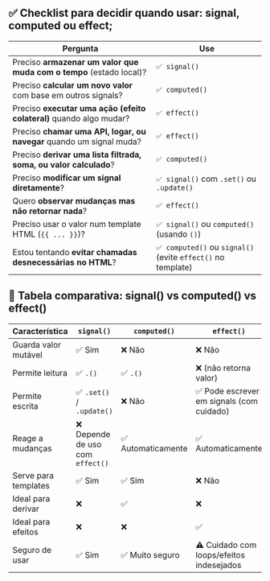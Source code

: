 ## ✅ Checklist para decidir quando usar: signal, computed ou effect;

| Pergunta                                                             | Use                                                         |
| -------------------------------------------------------------------- | ----------------------------------------------------------- |
| Preciso **armazenar um valor que muda com o tempo** (estado local)?  | `✅ signal()`                                                |
| Preciso **calcular um novo valor** com base em outros signals?       | `✅ computed()`                                              |
| Preciso **executar uma ação (efeito colateral)** quando algo mudar?  | `✅ effect()`                                                |
| Preciso **chamar uma API, logar, ou navegar** quando um signal muda? | `✅ effect()`                                                |
| Preciso **derivar uma lista filtrada, soma, ou valor calculado**?    | `✅ computed()`                                              |
| Preciso **modificar um signal diretamente**?                         | `✅ signal()` com `.set()` ou `.update()`                    |
| Quero **observar mudanças mas não retornar nada**?                   | `✅ effect()`                                                |
| Preciso usar o valor num template HTML (`{{ ... }}`)?                | `✅ signal()` ou `computed()` (usando `()`)                  |
| Estou tentando **evitar chamadas desnecessárias no HTML**?           | `✅ computed()` ou `signal()` (evite `effect()` no template) |


## 🧠 Tabela comparativa: signal() vs computed() vs effect()

| Característica       | `signal()`                      | `computed()`      | `effect()`                               |
| -------------------- | ------------------------------- | ----------------- | ---------------------------------------- |
| Guarda valor mutável | ✅ Sim                           | ❌ Não             | ❌ Não                                    |
| Permite leitura      | ✅ `.()`                         | ✅ `.()`           | ❌ (não retorna valor)                    |
| Permite escrita      | ✅ `.set()` / `.update()`        | ❌ Não             | ✅ Pode escrever em signals (com cuidado) |
| Reage a mudanças     | ❌ Depende de uso com `effect()` | ✅ Automaticamente | ✅ Automaticamente                        |
| Serve para templates | ✅ Sim                           | ✅ Sim             | ❌ Não                                    |
| Ideal para derivar   | ❌                               | ✅                 | ❌                                        |
| Ideal para efeitos   | ❌                               | ❌                 | ✅                                        |
| Seguro de usar       | ✅ Sim                           | ✅ Muito seguro    | ⚠️ Cuidado com loops/efeitos indesejados |
